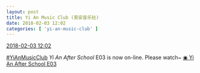 ```yaml
---
layout: post
title: Yi An Music Club (易安音乐社)
date: 2018-02-03 12:02
categories: [ 'yi-an-music-club' ]
---
```


<div class="weibo-info">
  <a href="https://weibo.com/6094546964/G1o69BFEV">2018-02-03 12:02</a>
</div>

[#YiAnMusicClub](https://weibo.com/p/100808beae2e3e05b17b64f63ebedca39f19b2/super_index) *Yi An After School* E03 is now on-line. Please watch~ [◉ Yi An After School E03](https://v.qq.com/x/cover/fnw4e3ggoyx5nhh.html)
